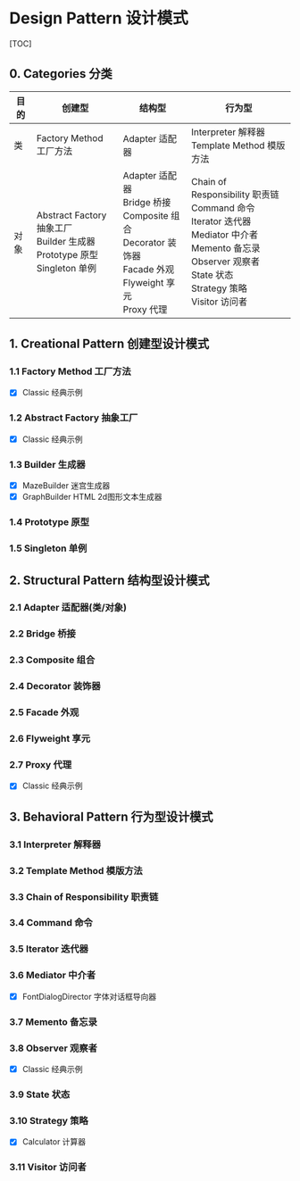 # Design Pattern 设计模式

[TOC]

## 0. Categories 分类

| 目的 | 创建型                                                       | 结构型                                                       | 行为型                                                       |
| ---- | ------------------------------------------------------------ | ------------------------------------------------------------ | ------------------------------------------------------------ |
| 类   | Factory Method 工厂方法                                      | Adapter 适配器                                               | Interpreter 解释器<br />Template Method 模版方法             |
| 对象 | Abstract Factory 抽象工厂<br />Builder 生成器<br />Prototype 原型<br />Singleton 单例 | Adapter 适配器<br />Bridge 桥接<br />Composite 组合<br />Decorator 装饰器<br />Facade 外观<br />Flyweight 享元<br />Proxy 代理 | Chain of Responsibility 职责链<br />Command 命令<br />Iterator 迭代器<br />Mediator 中介者<br />Memento 备忘录<br />Observer 观察者<br />State 状态<br />Strategy 策略<br />Visitor 访问者 |

## 1. Creational Pattern 创建型设计模式

### 1.1 Factory Method 工厂方法

- [x] Classic 经典示例

### 1.2 Abstract Factory 抽象工厂

- [x] Classic 经典示例

### 1.3 Builder 生成器

- [x] MazeBuilder 迷宫生成器
- [x] GraphBuilder HTML 2d图形文本生成器

### 1.4 Prototype 原型

### 1.5 Singleton 单例

## 2. Structural Pattern 结构型设计模式

### 2.1 Adapter 适配器(类/对象)

### 2.2 Bridge 桥接

### 2.3 Composite 组合

### 2.4 Decorator 装饰器

### 2.5 Facade 外观

### 2.6 Flyweight 享元

### 2.7 Proxy 代理

- [x] Classic 经典示例

## 3. Behavioral Pattern 行为型设计模式

### 3.1 Interpreter 解释器

### 3.2 Template Method 模版方法

### 3.3 Chain of Responsibility 职责链

### 3.4 Command 命令

### 3.5 Iterator 迭代器

### 3.6 Mediator 中介者

- [x] FontDialogDirector 字体对话框导向器

### 3.7 Memento 备忘录

### 3.8 Observer 观察者

- [x] Classic 经典示例

### 3.9 State 状态

### 3.10 Strategy 策略

- [x] Calculator 计算器

### 3.11 Visitor 访问者